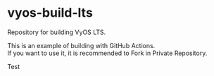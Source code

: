 # vyos-build-lts
Repository for building VyOS LTS.  

This is an example of building with GitHub Actions.  
If you want to use it, it is recommended to Fork in Private Repository.  

Test

